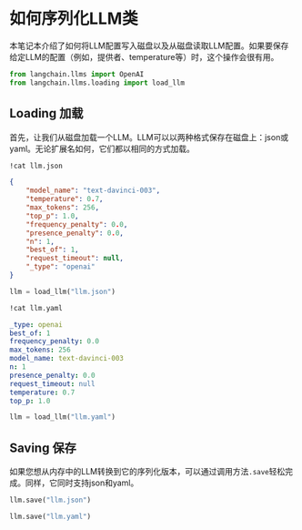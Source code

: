 # 如何序列化LLM类

本笔记本介绍了如何将LLM配置写入磁盘以及从磁盘读取LLM配置。如果要保存给定LLM的配置（例如，提供者、temperature等）时，这个操作会很有用。
```python
from langchain.llms import OpenAI
from langchain.llms.loading import load_llm
```

## Loading 加载
首先，让我们从磁盘加载一个LLM。LLM可以以两种格式保存在磁盘上：json或yaml。无论扩展名如何，它们都以相同的方式加载。
```bash
!cat llm.json
```

```json
{
    "model_name": "text-davinci-003",
    "temperature": 0.7,
    "max_tokens": 256,
    "top_p": 1.0,
    "frequency_penalty": 0.0,
    "presence_penalty": 0.0,
    "n": 1,
    "best_of": 1,
    "request_timeout": null,
    "_type": "openai"
}
```
```python
llm = load_llm("llm.json")
```

```bash
!cat llm.yaml
```

```yaml
_type: openai
best_of: 1
frequency_penalty: 0.0
max_tokens: 256
model_name: text-davinci-003
n: 1
presence_penalty: 0.0
request_timeout: null
temperature: 0.7
top_p: 1.0
```
```python
llm = load_llm("llm.yaml")
```

## Saving 保存

如果您想从内存中的LLM转换到它的序列化版本，可以通过调用方法`.save`轻松完成。同样，它同时支持json和yaml。
```python
llm.save("llm.json")

llm.save("llm.yaml")
```